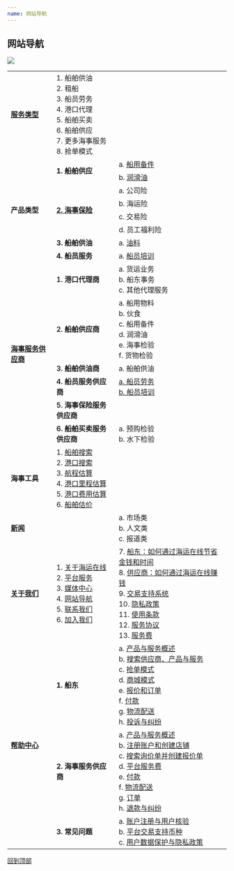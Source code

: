 ```yaml
---
name: 网站导航
---
```


## 网站导航

![](https://bwec-file.oss-cn-hongkong.aliyuncs.com/cms/sitemap.jpg)

<table>
  <tr>
    <td><a href="https://aboutus.emarineonline.com/docs/knowus/ourservices"><b>服务类型</b></a></td>
    <td>1. 船舶供油<br>2. 租船<br>3. 船员劳务<br>4. 港口代理<br>5. 船舶买卖<br>6. 船舶供应<br>7. 更多海事服务<br>8. 抢单模式</td>
    <td></td>
  </tr>
  <tr>
    <td rowspan="8"><b>产品类型</b></td>
    <td rowspan="2"><b>1. 船舶供应</b></td>
    <td>a. <a href="https://www.emarineonline.com/#/ship-supply/products?cateId=220388697768460300&catePid=220387843036413964&startPage=1">船用备件</a><br></td>
  </tr>
  <tr>
    <td>b. <a href="https://www.emarineonline.com/#/ship-supply/products?cateId=220389456266395660&catePid=220387843069968396&startPage=1">润滑油</a></td>
  </tr>
  <tr>
    <td rowspan="4"><a href="https://www.emarineonline.com/#/more-services/marine-services?cateId=220392223064195084&catePid=220385573699846156&startPage=1"><b>2. 海事保险</b></td>
    <td>a. 公司险<br></td>
  </tr>
  <tr>
    <td>b. 海运险</td>
  </tr>
  <tr>
    <td>c. 交易险</td>
  </tr>
  <tr>
    <td>d. 员工福利险</td>
  </tr>
  <tr>
    <td><b>3. 船舶供油</b></td>
    <td>a. <a href="https://www.emarineonline.com/#/bunkering/services">油料</a></td>
  </tr>
  <tr>
    <td><b>4. 船员服务</b></td>
    <td>a. <a href="https://www.emarineonline.com/#/crewing/training-courses?cateId=222845074709445633&startPage=1">船员培训</a></td>
  </tr>
  <tr>
    <td rowspan="6"><a href="https://www.emarineonline.com/#/company/search?bizType=supplier"><b>海事服务供应商</b></a></td>
    <td><span style="font-weight:600">1. 港口代理商</span></td>
    <td>a. 货运业务<br>b. 船东事务<br>c. 其他代理服务</td>
  </tr>
  <tr>
    <td><span style="font-weight:600">2. 船舶供应商</span></td>
    <td>a. 船用物料<br>b. 伙食<br>c. 船用备件<br>d. 润滑油<br>e. 海事检验<br>f. 货物检验</td>
  </tr>
  <tr>
    <td><span style="font-weight:600">3. 船舶供油商</span></td>
    <td>a. 船舶供油</td>
  </tr>
  <tr>
    <td><span style="font-weight:600">4. 船员服务供应商</span></td>
    <td><a href="http://www.emarineonline.com/#/company/search?bizType=manning_agency&category=CWMAN">a. 船员劳务</a><br><a href="https://www.emarineonline.com/#/company/search?name=training">b. 船员培训</a></td>
  </tr>
  <tr>
    <td><span style="font-weight:600">5. 海事保险服务供应商</span></td>
    <td></td>
  </tr>
  <tr>
    <td><span style="font-weight:600">6. 船舶买卖服务供应商</span></td>
    <td>a. 预购检验<br>b. 水下检验</td>
  </tr>
  <tr>
    <td><b>海事工具</b></td>
    <td>1. <a href="https://www.emarineonline.com/#/tools/vessel-search">船舶搜索</a><br>2. <a href="https://www.emarineonline.com/#/tools/port-search">港口搜索</a><br>3. <a href="https://www.emarineonline.com/#/tools/voyage-estimator">航程估算</a><br>4. <a href="https://www.emarineonline.com/#/tools/distance-calculator">港口里程估算</a><br>5. <a href="https://www.emarineonline.com/#/tools/port-cost-calculator">港口费用估算</a><br>6. <a href="https://www.emarineonline.com/#/tools/vessel-valuator">船舶估价</a></td>
    <td></td>
  </tr>
  <tr>
    <td><b><a href="https://www.emarineonline.com/#/news">新闻</a></b></td>
    <td><a href="https://www.emarineonline.com/#/news"新闻</a></td>
    <td>a. 市场类<br>b. 人文类<br>c. 报道类</td>
  </tr>
  <tr>
    <td><b><a href="https://aboutus.emarineonline.com/docs/knowus/aboutus">关于我们</a></b></td>
    <td>1. <a href="https://aboutus.emarineonline.com/docs/knowus/aboutus">关于海运在线</a><br>2. <a href="https://aboutus.emarineonline.com/docs/knowus/ourservices">平台服务</a><br>3. <a href="https://aboutus.emarineonline.com/docs/knowus/mediacentre">媒体中心</a><br>4. <a href="https://aboutus.emarineonline.com/docs/knowus/sitemap">网站导航</a><br>5. <a href="https://aboutus.emarineonline.com/docs/connect/contactus">联系我们</a><br>6. <a href="https://aboutus.emarineonline.com/docs/connect/joinus">加入我们</a><br></td>
    <td>7. <a href="https://aboutus.emarineonline.com/docs/business/business_shipowner">船东：如何通过海运在线节省金钱和时间</a><br>8. <a href="https://aboutus.emarineonline.com/docs/business/business_supplier">供应商：如何通过海运在线赚钱</a><br>9. <a href="https://aboutus.emarineonline.com/docs/business/business_support">交易支持系统</a><br>10. <a href="https://aboutus.emarineonline.com/docs/terms/policy">隐私政策</a><br>11. <a href="https://aboutus.emarineonline.com/docs/terms/tnc">使用条款</a><br>12. <a href="https://aboutus.emarineonline.com/docs/terms/agreement">服务协议</a><br>13. <a href="https://aboutus.emarineonline.com/docs/terms/fee">服务费</a><br>
  </tr>
  <tr>
    <td rowspan="3"><b><a href="https://docs.emarineonline.com/docs">帮助中心</a></b></td>
    <td><span style="font-weight:bold">1. 船东</span></td>
    <td>a. <a href="https://docs.emarineonline.com/docs/buyer/mol_prod_ser_overview">产品与服务概述</a><br>b. <a href="https://docs.emarineonline.com/docs/buyer/search_sup_prod_ser">搜索供应商、产品与服务</a><br>c. <a href="https://docs.emarineonline.com/docs/buyer/rfq">抢单模式</a><br>d. <a href="https://docs.emarineonline.com/docs/buyer/shopping_cart">商城模式</a><br>e. <a href="https://docs.emarineonline.com/docs/buyer/quotation_and_order">报价和订单</a><br>f. <a href="https://docs.emarineonline.com/docs/buyer/payment">付款</a><br>g. <a href="https://docs.emarineonline.com/docs/buyer/logistics_delivery">物流配送</a><br>h. <a href="https://docs.emarineonline.com/docs/buyer/complaints_and_disputes">投诉与纠纷</a></td>
  </tr>
  <tr>
    <td><span style="font-weight:bold">2. 海事服务供应商</span></td>
    <td>a. <a href="https://docs.emarineonline.com/docs/supplier/mol_prod_ser_overview">产品与服务概述</a><br>b. <a href="https://docs.emarineonline.com/docs/supplier/register_setup_store">注册账户和创建店铺</a><br>c. <a href="https://docs.emarineonline.com/docs/supplier/search_rfqs_create_quotations">搜索询价单并创建报价单</a><br>d. <a href="https://docs.emarineonline.com/docs/supplier/mol_service_fee">平台服务费</a><br>e. <a href="https://docs.emarineonline.com/docs/supplier/payment">付款</a><br>f. <a href="https://docs.emarineonline.com/docs/supplier/logistics_delivery">物流配送</a><br>g. <a href="https://docs.emarineonline.com/docs/supplier/order">订单</a><br>h. <a href="https://docs.emarineonline.com/docs/supplier/refunds_disputes">退款与纠纷</a></td>
  </tr>
  <tr>
    <td><span style="font-weight:bold">3. 常见问题</span></td>
    <td>a. <a href="https://docs.emarineonline.com/docs/faq/reg_verify">账户注册与用户核验</a><br>b. <a href="https://docs.emarineonline.com/docs/faq/currency_mol">平台交易支持币种</a><br>c. <a href="https://docs.emarineonline.com/docs/faq/mol_data_protection_privacy">用户数据保护与隐私政策</a></td>
  </tr>
</table>

  [回到顶部](网站导航#)
